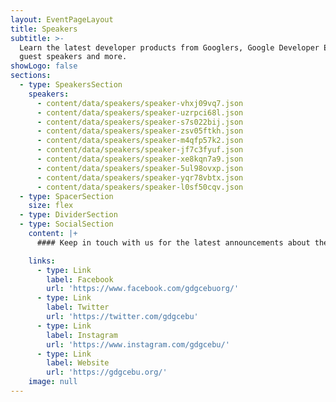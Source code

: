 ```yaml
---
layout: EventPageLayout
title: Speakers
subtitle: >-
  Learn the latest developer products from Googlers, Google Developer Experts,
  guest speakers and more.
showLogo: false
sections:
  - type: SpeakersSection
    speakers:
      - content/data/speakers/speaker-vhxj09vq7.json
      - content/data/speakers/speaker-uzrpci68l.json
      - content/data/speakers/speaker-s7s022bij.json
      - content/data/speakers/speaker-zsv05ftkh.json
      - content/data/speakers/speaker-m4qfp57k2.json
      - content/data/speakers/speaker-jf7c3fyuf.json
      - content/data/speakers/speaker-xe8kqn7a9.json
      - content/data/speakers/speaker-5ul98ovxp.json
      - content/data/speakers/speaker-yqr78vbtx.json
      - content/data/speakers/speaker-l0sf50cqv.json
  - type: SpacerSection
    size: flex
  - type: DividerSection
  - type: SocialSection
    content: |+
      #### Keep in touch with us for the latest announcements about the event.

    links:
      - type: Link
        label: Facebook
        url: 'https://www.facebook.com/gdgcebuorg/'
      - type: Link
        label: Twitter
        url: 'https://twitter.com/gdgcebu'
      - type: Link
        label: Instagram
        url: 'https://www.instagram.com/gdgcebu/'
      - type: Link
        label: Website
        url: 'https://gdgcebu.org/'
    image: null
---
```

